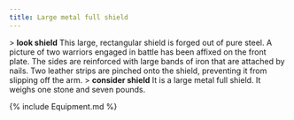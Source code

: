 ```yaml
---
title: Large metal full shield
---
```


\> **look shield**
This large, rectangular shield is forged out of pure steel. A picture of
two
warriors engaged in battle has been affixed on the front plate. The
sides are
reinforced with large bands of iron that are attached by nails. Two
leather
strips are pinched onto the shield, preventing it from slipping off the
arm.
\> **consider shield**
It is a large metal full shield. It weighs one stone and seven pounds.

{% include Equipment.md %}